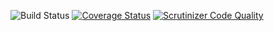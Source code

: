 ![Build Status](https://github.com/simplesamlphp/simplesamlphp-module-ldap/workflows/CI/badge.svg?branch=master)
[![Coverage Status](https://codecov.io/gh/simplesamlphp/simplesamlphp-module-ldap/branch/master/graph/badge.svg)](https://codecov.io/gh/simplesamlphp/simplesamlphp-module-ldap)
[![Scrutinizer Code Quality](https://scrutinizer-ci.com/g/simplesamlphp/simplesamlphp-module-ldap/badges/quality-score.png?b=master)](https://scrutinizer-ci.com/g/simplesamlphp/simplesamlphp-module-ldap/?branch=master)
